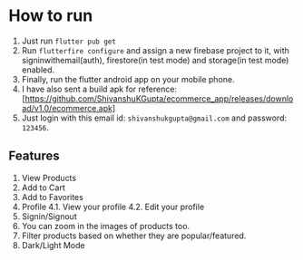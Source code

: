 # How to run

1. Just run ```flutter pub get```
2. Run ```flutterfire configure``` and assign a new firebase project to it, with signinwithemail(auth), firestore(in test mode) and storage(in test mode) enabled.
3. Finally, run the flutter android app on your mobile phone.
4. I have also sent a build apk for reference: [https://github.com/ShivanshuKGupta/ecommerce_app/releases/download/v1.0/ecommerce.apk]
5. Just login with this email id: ```shivanshukgupta@gmail.com``` and password: ```123456```.

## Features

1. View Products
2. Add to Cart
3. Add to Favorites
4. Profile
4.1. View your profile
4.2. Edit your profile
5. Signin/Signout
6. You can zoom in the images of products too.
7. Filter products based on whether they are popular/featured.
8. Dark/Light Mode
